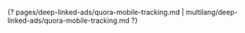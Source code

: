 {? pages/deep-linked-ads/quora-mobile-tracking.md | multilang/deep-linked-ads/quora-mobile-tracking.md ?}

